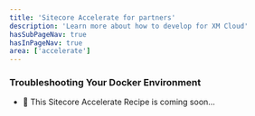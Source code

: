 ```yaml
---
title: 'Sitecore Accelerate for partners'
description: 'Learn more about how to develop for XM Cloud'
hasSubPageNav: true
hasInPageNav: true
area: ['accelerate']
---
```


### Troubleshooting Your Docker Environment

- 🚀 This Sitecore Accelerate Recipe is coming soon...
